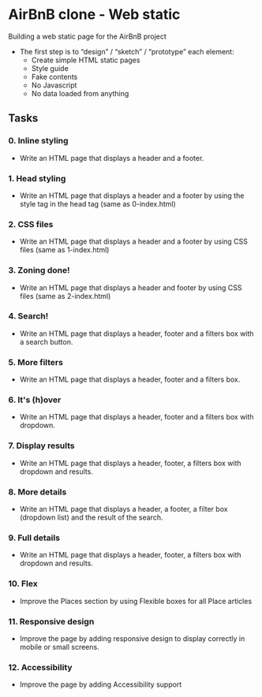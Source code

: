 #  AirBnB clone - Web static
Building a web static page for the AirBnB project
- The first step is to “design” / “sketch” / “prototype” each element:
	* Create simple HTML static pages
	* Style guide
	* Fake contents
	* No Javascript
	* No data loaded from anything

## Tasks
### 0. Inline styling
- Write an HTML page that displays a header and a footer.

### 1. Head styling
- Write an HTML page that displays a header and a footer by using the style tag in the head tag (same as 0-index.html)

### 2. CSS files
- Write an HTML page that displays a header and a footer by using CSS files (same as 1-index.html)

### 3. Zoning done!
- Write an HTML page that displays a header and footer by using CSS files (same as 2-index.html)

### 4. Search!
- Write an HTML page that displays a header, footer and a filters box with a search button.

### 5. More filters
- Write an HTML page that displays a header, footer and a filters box.

### 6. It's (h)over
- Write an HTML page that displays a header, footer and a filters box with dropdown.

### 7. Display results
- Write an HTML page that displays a header, footer, a filters box with dropdown and results.

### 8. More details
- Write an HTML page that displays a header, a footer, a filter box (dropdown list) and the result of the search.

### 9. Full details
- Write an HTML page that displays a header, footer, a filters box with dropdown and results.

### 10. Flex
- Improve the Places section by using Flexible boxes for all Place articles

### 11. Responsive design
- Improve the page by adding responsive design to display correctly in mobile or small screens.

### 12. Accessibility
- Improve the page by adding Accessibility support

